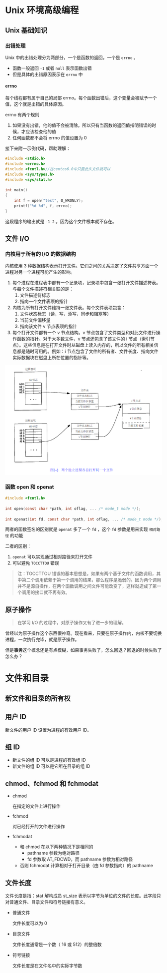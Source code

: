 # Unix 环境高级编程

## Unix 基础知识

### 出错处理

Unix 中的出错处理分为两部分，一个是函数的返回，一个是 `errno` 。

* 函数一般返回 `-1` 或者 `null` 表示函数出错
* 但是具体的出错原因表示在 `errno`  中

#### errno

每个线程都有属于自己的局部 errno。每个函数出错后，这个变量会被赋予一个值，这个就是出错的具体原因。

errno 有两个规则

1. 如果没有出错，他的值不会被清除。所以只有当函数的返回值指明错误的时候，才应该检查他的值
2. 任何函数都不会将 errno 的值设置为 0

接下来附一示例代码，帮助理解：

```c
#include <stdio.h>
#include <errno.h>
#include <fcntl.h>//在centos6.0中只要此头文件就可以
#include <sys/types.h>
#include <sys/stat.h>

int main()
{
    int f = open("test", O_WRONLY);
    printf("%d %d", f, errno);
}
```

 这段程序的输出就是 `-1 2` 。因为这个文件根本就不存在。

## 文件 I/O

### 内核用于所有的 I/O 的数据结构

内核使用 3 种数据结构表示打开文件。它们之间的关系决定了文件共享方面一个进程对另一个进程可能产生的影响。

1. 每个进程在进程表中都有一个记录项，记录项中包含一张打开文件描述符表。与每个文件描述符相关联的是：
   1. 文件描述符标志
   2. 指向一个文件表项的指针
2. 内核为所有打开文件维持一张文件表。每个文件表项包含：
   1. 文件状态标志（读，写，添写，同步和阻塞等）
   2. 当前文件偏移量
   3. 指向该文件 v 节点表项的指针
3. 每个打开文件都有一个 v 节点结构。v 节点包含了文件类型和对此文件进行操作函数的指针。对于大多数文件，v 节点还包含了该文件的 i 节点（索引节点）。这些信息是在打开文件时从磁盘上读入内存的，所以文件的所有相关信息都是随时可用的。例如：i 节点包含了文件的所有者、文件长度、指向文件实际数据块在磁盘上所在位置的指针等。

![](https://raw.githubusercontent.com/T-Oner/Notes/master/.gitbook/assets/unix_file_stuct.jpg)

### 函数 open 和 openat

```c
#include <fcntl.h>

int open(const char *path, int oflag, ... /* mode_t mode */);

int openat(int fd, const char *path, int oflag, ... /* mode_t mode */);
```

两者的函数签名的区别就是 `openat` 多了一个 `fd` ，这个 `fd` 参数是用来实现 `相对路径` 的功能

二者的区别：

1. `openat` 可以实现通过相对路径来打开文件
2. 可以避免 `TOCCTTOU` 错误

> 注：TOCCTTOU 错误的基本思想是，如果有两个基于文件的函数调用，其中第二个调用依赖于第一个调用的结果，那么程序是脆弱的。因为两个调用并不是源自操作，在两个函数调用之间文件可能改变了，这样就造成了第一个调用的接口就不再有效。

## 原子操作

> 在学习 I/O 的过程中，对原子操作又有了进一步的理解。

曾经以为原子操作这个东西很神奇。现在看来，只要在原子操作内，内核不要切换进程，一次执行完毕，就是原子操作。

但是**事务**这个概念还是有点模糊，如果事务失败了，怎么回退？回退的时候失败了怎么办？

# 文件和目录

## 新文件和目录的所有权

## 用户 ID

新文件的用户 ID 设置为进程的有效用户 ID。

## 组 ID

* 新文件的组 ID 可以是进程的有效组 ID
* 新文件的组 ID 可以是它所在目录的组 ID

## chmod、fchmod 和 fchmodat

* chmod

  在指定的文件上进行操作

* fchmod

  对已经打开的文件进行操作

* fchmodat

  * 和 chmod 在以下两种情况下是相同的
    * pathname 参数为绝对路径
    * fd 参数取 AT_FDCWD，而 pathname 参数为相对路径
  * 否则 fchmodat 计算相对于打开目录（由 fd 参数指向）的 pathname

## 文件长度

文件长度是指：stat 解构成员 st_size 表示以字节为单位的文件的长度。此字段只对普通文件、目录文件和符号链接有意义。

* 普通文件

  文件长度可以为 0

* 目录文件

  文件长度通常是一个数（ 16 或 512）的整倍数

* 符号链接

  文件长度是在文件名中的实际字节数